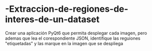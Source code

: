 # -Extraccion-de-regiones-de-interes-de-un-dataset
Crear una aplicación PyQt6 que permita desplegar cada imagen, pero ademas que lea el corespondiente JSON, identifique las reguiones "etiquetadas" y las marque en la imagen que se despliega
